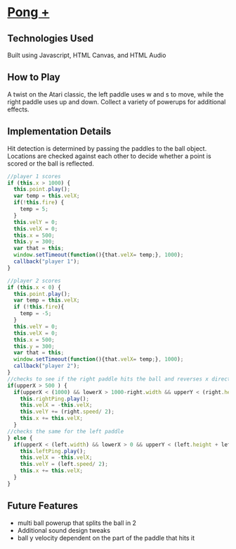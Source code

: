 # [Pong +](http://pongchamp.herokuapp.com)

## Technologies Used

Built using Javascript, HTML Canvas, and HTML Audio

## How to Play

A twist on the Atari classic, the left paddle uses w and s to move, while the right paddle uses up and down.  Collect a variety of powerups for additional effects.

## Implementation Details

Hit detection is determined by passing the paddles to the ball object.  Locations are checked against each other to decide whether a point is scored or the ball is reflected.

```javascript
//player 1 scores
if (this.x > 1000) {
  this.point.play();
  var temp = this.velX;
  if(!this.fire) {
    temp = 5;
  }
  this.velY = 0;
  this.velX = 0;
  this.x = 500;
  this.y = 300;
  var that = this;
  window.setTimeout(function(){that.velX= temp;}, 1000);
  callback("player 1");
}

//player 2 scores
if (this.x < 0) {
  this.point.play();
  var temp = this.velX;
  if (!this.fire){
    temp = -5;
  }
  this.velY = 0;
  this.velX = 0;
  this.x = 500;
  this.y = 300;
  var that = this;
  window.setTimeout(function(){that.velX= temp;}, 1000);
  callback("player 2");
}
//checks to see if the right paddle hits the ball and reverses x direction and adds y velocity based on paddle speed
if(upperX > 500 ) {
  if(upperX < (1000) && lowerX > 1000-right.width && upperY < (right.height + right.pos) && lowerY > right.pos) {
    this.rightPing.play();
    this.velX = -this.velX;
    this.velY += (right.speed/ 2);
    this.x += this.velX;
  }
//checks the same for the left paddle  
} else {
  if(upperX < (left.width) && lowerX > 0 && upperY < (left.height + left.pos) && lowerY > left.pos) {
    this.leftPing.play();
    this.velX = -this.velX;
    this.velY = (left.speed/ 2);
    this.x += this.velX;
  }
}
```

## Future Features
 - multi ball powerup that splits the ball in 2
 - Additional sound design tweaks
 - ball y velocity dependent on the part of the paddle that hits it
